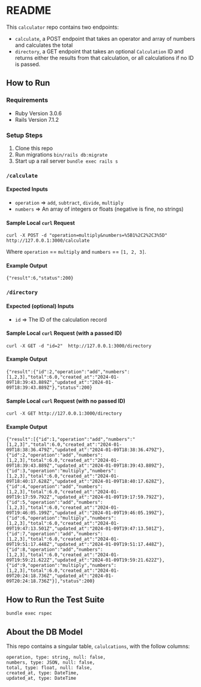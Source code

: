 # README

This `calculator` repo contains two endpoints:

* `calculate`, a POST endpoint that takes an operator and array of numbers and calculates the total
* `directory`, a GET endpoint that takes an optional `Calculation` ID and returns either the results from that calculation, or all calculations if no ID is passed.

## How to Run

### Requirements
* Ruby Version 3.0.6
* Rails Version 7.1.2

### Setup Steps
1. Clone this repo
2. Run migrations `bin/rails db:migrate`
3. Start up a rail server `bundle exec rails s`

### `/calculate`

#### Expected Inputs
* `operation` => `add`, `subtract`, `divide`, `multiply`
* `numbers` => An array of integers or floats (negative is fine, no strings)

#### Sample Local `curl` Request
`curl -X POST -d "operation=multiply&numbers=%5B1%2C2%2C3%5D" http://127.0.0.1:3000/calculate`

Where `operation` == `multiply` and `numbers` == `[1, 2, 3]`.

#### Example Output
`{"result":6,"status":200}`

### `/directory`

#### Expected (optional) Inputs
* `id` => The ID of the calculation record

#### Sample Local `curl` Request (with a passed ID)
`curl -X GET -d "id=2"  http://127.0.0.1:3000/directory`

#### Example Output 
`{"result":{"id":2,"operation":"add","numbers":[1,2,3],"total":6.0,"created_at":"2024-01-09T18:39:43.889Z","updated_at":"2024-01-09T18:39:43.889Z"},"status":200}`

#### Sample Local `curl` Request (with no passed ID)
`curl -X GET http://127.0.0.1:3000/directory`

#### Example Output
```{"result":[{"id":1,"operation":"add","numbers":"[1,2,3]","total":6.0,"created_at":"2024-01-09T18:38:36.479Z","updated_at":"2024-01-09T18:38:36.479Z"},{"id":2,"operation":"add","numbers":[1,2,3],"total":6.0,"created_at":"2024-01-09T18:39:43.889Z","updated_at":"2024-01-09T18:39:43.889Z"},{"id":3,"operation":"multiply","numbers":[1,2,3],"total":6.0,"created_at":"2024-01-09T18:40:17.628Z","updated_at":"2024-01-09T18:40:17.628Z"},{"id":4,"operation":"add","numbers":[1,2,3],"total":6.0,"created_at":"2024-01-09T19:17:59.792Z","updated_at":"2024-01-09T19:17:59.792Z"},{"id":5,"operation":"add","numbers":[1,2,3],"total":6.0,"created_at":"2024-01-09T19:46:05.199Z","updated_at":"2024-01-09T19:46:05.199Z"},{"id":6,"operation":"multiply","numbers":[1,2,3],"total":6.0,"created_at":"2024-01-09T19:47:13.501Z","updated_at":"2024-01-09T19:47:13.501Z"},{"id":7,"operation":"add","numbers":[1,2,3],"total":6.0,"created_at":"2024-01-09T19:51:17.448Z","updated_at":"2024-01-09T19:51:17.448Z"},{"id":8,"operation":"add","numbers":[1,2,3],"total":6.0,"created_at":"2024-01-09T19:59:21.622Z","updated_at":"2024-01-09T19:59:21.622Z"},{"id":9,"operation":"multiply","numbers":[1,2,3],"total":6.0,"created_at":"2024-01-09T20:24:18.736Z","updated_at":"2024-01-09T20:24:18.736Z"}],"status":200}```

## How to Run the Test Suite
`bundle exec rspec`

## About the DB Model
This repo contains a singular table, `calulcations`, with the follow columns:
```
operation, type: string, null: false,
numbers, type: JSON, null: false,
total, type: float, null: false,
created_at, type: DateTime,
updated_at, type: DateTime
```
